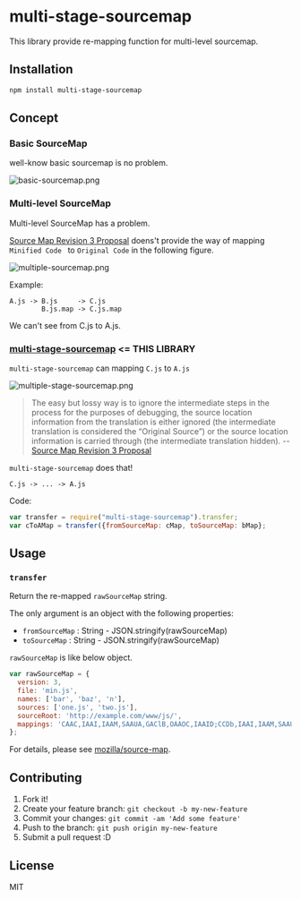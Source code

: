 # multi-stage-sourcemap

This library provide re-mapping function for multi-level sourcemap.

## Installation

``` sh
npm install multi-stage-sourcemap
```

## Concept

### Basic SourceMap

well-know basic sourcemap is no problem.

![basic-sourcemap.png](http://efcl.info/wp-content/uploads/2014/09/basic-sourcemap.png)

### Multi-level SourceMap

Multi-level SourceMap has a problem.

[Source Map Revision 3 Proposal](https://docs.google.com/document/d/1U1RGAehQwRypUTovF1KRlpiOFze0b-_2gc6fAH0KY0k/edit# "Source Map Revision 3 Proposal - Google ドキュメント") doens't provide the way of mapping `Minified Code ` to `Original Code` in the following figure.

![multiple-sourcemap.png](http://efcl.info/wp-content/uploads/2014/09/multiple-sourcemap.png)

Example:

```
A.js -> B.js     -> C.js
        B.js.map -> C.js.map
```

We can't see from C.js to A.js.

### [multi-stage-sourcemap](https://github.com/azu/multi-stage-sourcemap "azu/multi-stage-sourcemap") <= THIS LIBRARY

`multi-stage-sourcemap` can mapping `C.js` to `A.js`

![multiple-stage-sourcemap.png](http://efcl.info/wp-content/uploads/2014/09/multiple-stage-sourcemap.png)

> The easy but lossy way is to ignore the intermediate steps in the process for the purposes of debugging, the source location information from the translation is either ignored (the intermediate translation is considered the “Original Source”) or the source location information is carried through (the intermediate translation hidden).  -- [Source Map Revision 3 Proposal ](https://docs.google.com/document/d/1U1RGAehQwRypUTovF1KRlpiOFze0b-_2gc6fAH0KY0k/edit# "Source Map Revision 3 Proposal - Google ドキュメント")

`multi-stage-sourcemap` does that!

```
C.js -> ... -> A.js
```

Code:

``` js
var transfer = require("multi-stage-sourcemap").transfer;
var cToAMap = transfer({fromSourceMap: cMap, toSourceMap: bMap};
```

## Usage

### `transfer`

Return the re-mapped `rawSourceMap` string.

The only argument is an object with the following properties:

- `fromSourceMap` : String - JSON.stringify(rawSourceMap)
- `toSourceMap` : String - JSON.stringify(rawSourceMap)

`rawSourceMap` is like below object.

``` js
var rawSourceMap = {
  version: 3,
  file: 'min.js',
  names: ['bar', 'baz', 'n'],
  sources: ['one.js', 'two.js'],
  sourceRoot: 'http://example.com/www/js/',
  mappings: 'CAAC,IAAI,IAAM,SAAUA,GAClB,OAAOC,IAAID;CCDb,IAAI,IAAM,SAAUE,GAClB,OAAOA'
};
```

For details, please see [mozilla/source-map](https://github.com/mozilla/source-map/#sourcemapconsumer "mozilla/source-map").

## Contributing

1. Fork it!
2. Create your feature branch: `git checkout -b my-new-feature`
3. Commit your changes: `git commit -am 'Add some feature'`
4. Push to the branch: `git push origin my-new-feature`
5. Submit a pull request :D

## License

MIT
